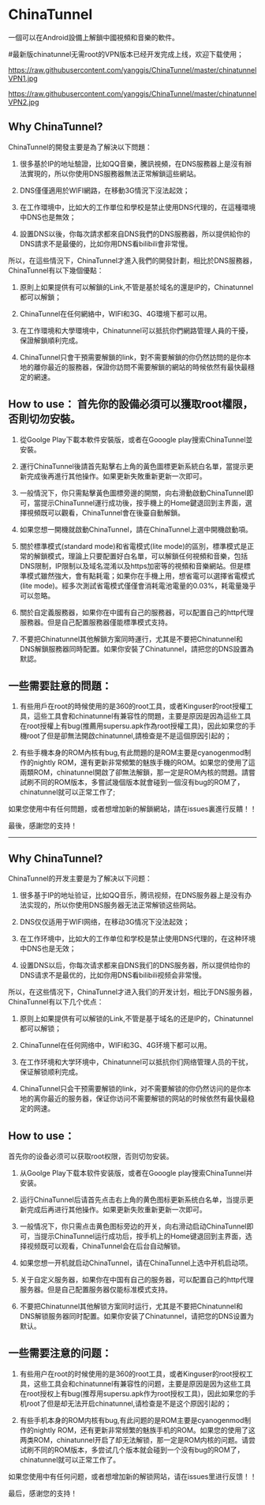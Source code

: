 # ChinaTunnel
一個可以在Android設備上解鎖中國視頻和音樂的軟件。

#最新版chinatunnel无需root的VPN版本已经开发完成上线，欢迎下载使用；

https://raw.githubusercontent.com/yanggis/ChinaTunnel/master/chinatunnelVPN1.jpg

https://raw.githubusercontent.com/yanggis/ChinaTunnel/master/chinatunnelVPN2.jpg

## Why ChinaTunnel?

ChinaTunnel的開發主要是為了解決以下問題：

1. 很多基於IP的地址驗證，比如QQ音樂，騰訊視頻，在DNS服務器上是沒有辦法實現的，所以你使用DNS服務器無法正常解鎖這些網站。

2. DNS僅僅適用於WIFI網路，在移動3G情況下沒法起效；

3. 在工作環境中，比如大的工作單位和學校是禁止使用DNS代理的，在這種環境中DNS也是無效；

4. 設置DNS以後，你每次請求都來自DNS我們的DNS服務器，所以提供給你的DNS請求不是最優的，比如你用DNS看bilibili會非常慢。

所以，在這些情況下，ChinaTunnel才進入我們的開發計劃，相比於DNS服務器，ChinaTunnel有以下幾個優點：

1. 原則上如果提供有可以解鎖的Link,不管是基於域名的還是IP的，Chinatunnel都可以解鎖；

2. ChinaTunnel在任何網絡中，WIFI和3G、4G環境下都可以用。

3. 在工作環境和大學環境中，Chinatunnel可以抵抗你們網路管理人員的干擾，保證解鎖順利完成。

4. ChinaTunnel只會干預需要解鎖的link，對不需要解鎖的你仍然訪問的是你本地的離你最近的服務器，保證你訪問不需要解鎖的網站的時候依然有最快最穩定的網速。

## How to use： 首先你的設備必須可以獲取root權限，否則切勿安裝。

1. 從Goolge Play下載本軟件安裝版，或者在Gooogle play搜索ChinaTunnel並安裝。

2. 運行ChinaTunnel後請首先點擊右上角的黃色圖標更新系統白名單，當提示更新完成後再進行其他操作。如果更新失敗重新更新一次即可。

3. 一般情況下，你只需點擊黃色圖標旁邊的開關，向右滑動啟動ChinaTunnel即可，當提示ChinaTunnel運行成功後，按手機上的Home鍵退回到主界面，選擇視頻既可以觀看，ChinaTunnel會在後臺自動解鎖。

4. 如果您想一開機就啟動ChinaTunnel，請在ChinaTunnel上選中開機啟動項。

5. 關於標準模式(standard mode)和省電模式(lite mode)的區別，標準模式是正常的解鎖模式，理論上只要配置好白名單，可以解鎖任何視頻和音樂，包括DNS限制，IP限制以及域名混淆以及https加密等的視頻和音樂網站。但是標準模式雖然強大，會有點耗電；如果你在手機上用，想省電可以選擇省電模式(lite mode)。經多次測試省電模式僅僅會消耗電池電量的0.03%，耗電量幾乎可以忽略。

6. 關於自定義服務器，如果你在中國有自己的服務器，可以配置自己的http代理服務器。但是自己配置服務器僅能標準模式支持。

7. 不要把Chinatunnel其他解鎖方案同時運行，尤其是不要把Chinatunnel和DNS解鎖服務器同時配置。如果你安裝了Chinatunnel，請把您的DNS設置為默認。


## 一些需要註意的問題：

1. 有些用戶在root的時候使用的是360的root工具，或者Kinguser的root授權工具，這些工具會和chinatunnel有兼容性的問題，主要是原因是因為這些工具在root授權上有bug(推薦用supersu.apk作為root授權工具)，因此如果您的手機root了但是卻無法開啟chinatunnel,請檢查是不是這個原因引起的；

2. 有些手機本身的ROM內核有bug,有此問題的是ROM主要是cyanogenmod制作的nightly ROM，還有更新非常頻繁的魅族手機的ROM。如果您的使用了這兩類ROM，chinatunnel開啟了卻無法解鎖，那一定是ROM內核的問題。請嘗試刷不同的ROM版本，多嘗試幾個版本就會碰到一個沒有bug的ROM了，chinatunnel就可以正常工作了;

如果您使用中有任何問題，或者想增加新的解鎖網站，請在issues裏進行反饋！！

最後，感謝您的支持！

********************************************************************************************************

## Why ChinaTunnel?

ChinaTunnel的开发主要是为了解决以下问题：

1. 很多基于IP的地址验证，比如QQ音乐，腾讯视频，在DNS服务器上是没有办法实现的，所以你使用DNS服务器无法正常解锁这些网站。

2. DNS仅仅适用于WIFI网络，在移动3G情况下没法起效；

3. 在工作环境中，比如大的工作单位和学校是禁止使用DNS代理的，在这种环境中DNS也是无效；

4. 设置DNS以后，你每次请求都来自DNS我们的DNS服务器，所以提供给你的DNS请求不是最优的，比如你用DNS看bilibili视频会非常慢。

所以，在这些情况下，ChinaTunnel才进入我们的开发计划，相比于DNS服务器，ChinaTunnel有以下几个优点：

1. 原则上如果提供有可以解锁的Link,不管是基于域名的还是IP的，Chinatunnel都可以解锁；

2. ChinaTunnel在任何网络中，WIFI和3G、4G环境下都可以用。

3. 在工作环境和大学环境中，Chinatunnel可以抵抗你们网络管理人员的干扰，保证解锁顺利完成。

4. ChinaTunnel只会干预需要解锁的link，对不需要解锁的你仍然访问的是你本地的离你最近的服务器，保证你访问不需要解锁的网站的时候依然有最快最稳定的网速。

## How to use：
首先你的设备必须可以获取root权限，否则切勿安装。

1. 从Goolge Play下载本软件安装版，或者在Gooogle play搜索ChinaTunnel并安装。

2. 运行ChinaTunnel后请首先点击右上角的黄色图标更新系统白名单，当提示更新完成后再进行其他操作。如果更新失败重新更新一次即可。

3. 一般情况下，你只需点击黄色图标旁边的开关，向右滑动启动ChinaTunnel即可，当提示ChinaTunnel运行成功后，按手机上的Home键退回到主界面，选择视频既可以观看，ChinaTunnel会在后台自动解锁。

4. 如果您想一开机就启动ChinaTunnel，请在ChinaTunnel上选中开机启动项。

5. 关于自定义服务器，如果你在中国有自己的服务器，可以配置自己的http代理服务器。但是自己配置服务器仅能标准模式支持。

6. 不要把Chinatunnel其他解锁方案同时运行，尤其是不要把Chinatunnel和DNS解锁服务器同时配置。如果你安装了Chinatunnel，请把您的DNS设置为默认。

## 一些需要注意的问题：

1. 有些用户在root的时候使用的是360的root工具，或者Kinguser的root授权工具，这些工具会和chinatunnel有兼容性的问题，主要是原因是因为这些工具在root授权上有bug(推荐用supersu.apk作为root授权工具)，因此如果您的手机root了但是却无法开启chinatunnel,请检查是不是这个原因引起的；

2. 有些手机本身的ROM内核有bug,有此问题的是ROM主要是cyanogenmod制作的nightly ROM，还有更新非常频繁的魅族手机的ROM。如果您的使用了这两类ROM，chinatunnel开启了却无法解锁，那一定是ROM内核的问题。请尝试刷不同的ROM版本，多尝试几个版本就会碰到一个没有bug的ROM了，chinatunnel就可以正常工作了。

如果您使用中有任何问题，或者想增加新的解锁网站，请在issues里进行反馈！！

最后，感谢您的支持！
